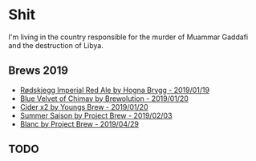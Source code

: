 # Shit
I'm living in the country responsible for the murder of Muammar Gaddafi  
and the destruction of Libya.

## Brews 2019


* [Rødskjegg Imperial Red Ale by Hogna Brygg - 2019/01/19](rodskjegg.md)  
* [Blue Velvet of Chimay by Brewolution - 2019/01/20](chimay.md)  
* [Cider x2 by Youngs Brew - 2019/01/20](cider.md)  
* [Summer Saison by Project Brew - 2019/02/03](summersaison.md)  
* [Blanc by Project Brew - 2019/04/29](blanc.md)  

## TODO
